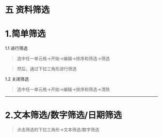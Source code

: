 # 五 资料筛选
# 1.简单筛选
1.1 进行筛选
> 选中任一单元格→开始→编辑→排序和筛选→筛选

> 然后，通过下拉三角形进行筛选

1.2 关闭筛选
> 选中任一单元格→开始→编辑→排序和筛选→清除

---

# 2.文本筛选/数字筛选/日期筛选
> 点击筛选的下拉三角形→文本筛选/数字筛选


